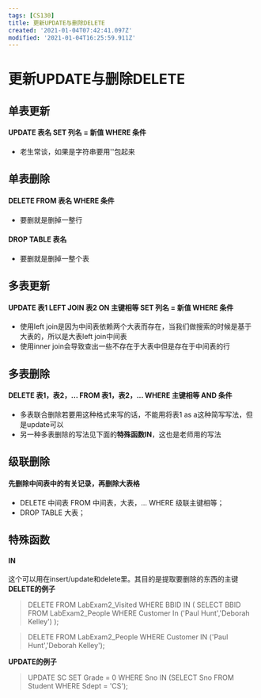 ```yaml
---
tags: [CS130]
title: 更新UPDATE与删除DELETE
created: '2021-01-04T07:42:41.097Z'
modified: '2021-01-04T16:25:59.911Z'
---
```


# 更新UPDATE与删除DELETE

## 单表更新
#### UPDATE 表名 SET 列名 = 新值 WHERE 条件
- 老生常谈，如果是字符串要用''包起来
## 单表删除
#### DELETE FROM 表名 WHERE 条件
- 要删就是删掉一整行
#### DROP TABLE 表名
- 要删就是删掉一整个表
## 多表更新
#### UPDATE 表1 LEFT JOIN 表2 ON 主键相等 SET 列名 = 新值 WHERE 条件
- 使用left join是因为中间表依赖两个大表而存在，当我们做搜索的时候是基于大表的，所以是大表left join中间表
- 使用inner join会导致查出一些不存在于大表中但是存在于中间表的行
## 多表删除
#### DELETE 表1，表2，... FROM 表1，表2，... WHERE 主键相等 AND 条件
- 多表联合删除若要用这种格式来写的话，不能用将表1 as a这种简写写法，但是update可以
- 另一种多表删除的写法见下面的**特殊函数IN**，这也是老师用的写法
## 级联删除
#### 先删除中间表中的有关记录，再删除大表格
- DELETE 中间表 FROM 中间表，大表，... WHERE 级联主键相等；
- DROP TABLE 大表；

## 特殊函数
#### IN
这个可以用在insert/update和delete里。其目的是提取要删除的东西的主键
**DELETE的例子**
> DELETE FROM LabExam2_Visited 
  WHERE BBID IN 
  ( SELECT BBID  FROM LabExam2_People WHERE Customer In ('Paul Hunt','Deborah Kelley') );

> DELETE FROM LabExam2_People 
WHERE Customer IN 
('Paul Hunt','Deborah Kelley');

**UPDATE的例子**
> UPDATE SC SET Grade = 0 
WHERE Sno IN 
(SELECT Sno FROM Student WHERE Sdept = 'CS');


